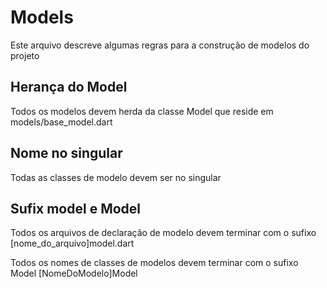# Models
Este arquivo descreve algumas regras para a construção de modelos do projeto


## Herança do Model
Todos os modelos devem herda da classe Model que reside em models/base_model.dart

## Nome no singular
Todas as classes de modelo devem ser no singular

## Sufix model e Model
Todos os arquivos de declaração de modelo devem terminar com o sufixo [nome_do_arquivo]model.dart

Todos os nomes de classes de modelos devem terminar com o sufixo Model [NomeDoModelo]Model

